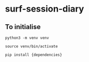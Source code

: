 # surf-session-diary

## To initialise

`python3 -m venv venv`

`source venv/bin/activate`

`pip install {dependencies}`
